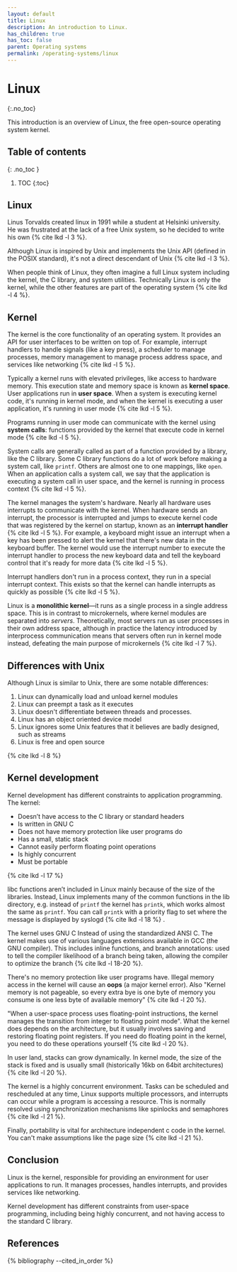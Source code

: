 ```yaml
---
layout: default
title: Linux
description: An introduction to Linux.
has_children: true
has_toc: false
parent: Operating systems
permalink: /operating-systems/linux
---
```


<!-- prettier-ignore-start -->

# Linux
{:.no_toc}

This introduction is an overview of Linux, the free open-source operating system kernel.

## Table of contents
{: .no_toc  }

1. TOC
{:toc}

<!-- prettier-ignore-end -->

## Linux

Linus Torvalds created linux in 1991 while a student at Helsinki university. He was frustrated at the lack of a free Unix system, so he decided to write his own {% cite lkd -l 3 %}.

Although Linux is inspired by Unix and implements the Unix API (defined in the POSIX standard), it's not a direct descendant of Unix {% cite lkd -l 3 %}.

When people think of Linux, they often imagine a full Linux system including the kernel, the C library, and system utilities. Technically Linux is only the kernel, while the other features are part of the operating system {% cite lkd -l 4 %}.

## Kernel

The kernel is the core functionality of an operating system. It provides an API for user interfaces to be written on top of. For example, interrupt handlers to handle signals (like a key press), a scheduler to manage processes, memory management to manage process address space, and services like networking {% cite lkd -l 5 %}.

Typically a kernel runs with elevated privileges, like access to hardware memory. This execution state and memory space is known as **kernel space**. User applications run in **user space**. When a system is executing kernel code, it's running in kernel mode, and when the kernel is executing a user application, it's running in user mode {% cite lkd -l 5 %}.

Programs running in user mode can communicate with the kernel using **system calls**: functions provided by the kernel that execute code in kernel mode {% cite lkd -l 5 %}.

System calls are generally called as part of a function provided by a library, like the C library. Some C library functions do a lot of work before making a system call, like `printf`. Others are almost one to one mappings, like `open`. When an application calls a system call, we say that the application is executing a system call in user space, and the kernel is running in process context {% cite lkd -l 5 %}.

The kernel manages the system's hardware. Nearly all hardware uses interrupts to communicate with the kernel. When hardware sends an interrupt, the processor is interrupted and jumps to execute kernel code that was registered by the kernel on startup, known as an **interrupt handler** {% cite lkd -l 5 %}. For example, a keyboard might issue an interrupt when a key has been pressed to alert the kernel that there's new data in the keyboard buffer. The kernel would use the interrupt number to execute the interrupt handler to process the new keyboard data and tell the keyboard control that it's ready for more data {% cite lkd -l 5 %}.

Interrupt handlers don't run in a process context, they run in a special interrupt context. This exists so that the kernel can handle interrupts as quickly as possible {% cite lkd -l 5 %}.

Linux is a **monolithic kernel**—it runs as a single process in a single address space. This is in contrast to microkernels, where kernel modules are separated into _servers_. Theoretically, most servers run as user processes in their own address space, although in practice the latency introduced by interprocess communication means that servers often run in kernel mode instead, defeating the main purpose of microkernels {% cite lkd -l 7 %}.

## Differences with Unix

Although Linux is similar to Unix, there are some notable differences:

1. Linux can dynamically load and unload kernel modules
2. Linux can preempt a task as it executes
3. Linux doesn't differentiate between threads and processes.
4. Linux has an object oriented device model
5. Linux ignores some Unix features that it believes are badly designed, such as streams
6. Linux is free and open source

{% cite lkd -l 8 %}

## Kernel development

Kernel development has different constraints to application programming. The kernel:

- Doesn’t have access to the C library or standard headers
- Is written in GNU C
- Does not have memory protection like user programs do
- Has a small, static stack
- Cannot easily perform floating point operations
- Is highly concurrent
- Must be portable

{% cite lkd -l 17 %}

libc functions aren’t included in Linux mainly because of the size of the libraries. Instead, Linux implements many of the common functions in the lib directory, e.g. instead of `printf` the kernel has `printk`, which works almost the same as `printf`. You can call `printk` with a priority flag to set where the message is displayed by syslogd {% cite lkd -l 18 %}
.

The kernel uses GNU C Instead of using the standardized ANSI C. The kernel makes use of various languages extensions available in GCC (the GNU compiler). This includes inline functions, and branch annotations: used to tell the compiler likelihood of a branch being taken, allowing the compiler to optimize the branch {% cite lkd -l 18-20 %}.

There's no memory protection like user programs have. Illegal memory access in the kernel will cause an **oops** (a major kernel error). Also "Kernel memory is not pageable, so every extra bye is one byte of memory you consume is one less byte of available memory" {% cite lkd -l 20 %}.

"When a user-space process uses floating-point instructions, the kernel manages the transition from integer to floating point mode". What the kernel does depends on the architecture, but it usually involves saving and restoring floating point registers. If you need do floating point in the kernel, you need to do these operations yourself {% cite lkd -l 20 %}.

In user land, stacks can grow dynamically. In kernel mode, the size of the stack is fixed and is usually small (historically 16kb on 64bit architectures) {% cite lkd -l 20 %}.

The kernel is a highly concurrent environment. Tasks can be scheduled and rescheduled at any time, Linux supports multiple processors, and interrupts can occur while a program is accessing a resource. This is normally resolved using synchronization mechanisms like spinlocks and semaphores {% cite lkd -l 21 %}.

Finally, portability is vital for architecture independent c code in the kernel. You can't make assumptions like the page size {% cite lkd -l 21 %}.

## Conclusion

Linux is the kernel, responsible for providing an environment for user applications to run. It manages processes, handles interrupts, and provides services like networking.

Kernel development has different constraints from user-space programming, including being highly concurrent, and not having access to the standard C library.

## References

{% bibliography --cited_in_order %}
